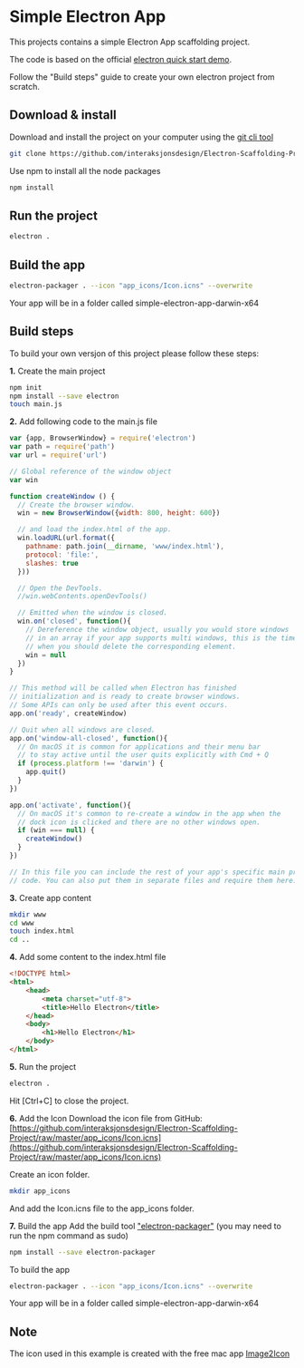 # Simple Electron App

This projects contains a simple Electron App scaffolding project.

The code is based on the official [electron quick start
demo](https://electron.atom.io/docs/tutorial/quick-start/).


Follow the "Build steps" guide to create your own electron project from
scratch.

## Download & install

Download and install the project on your computer using the [git cli tool](https://git-scm.com/downloads)

```bash
git clone https://github.com/interaksjonsdesign/Electron-Scaffolding-Project
```

Use npm to install all the node packages

```bash
npm install
```

## Run the project

```bash
electron .
```

## Build the app

```bash
electron-packager . --icon "app_icons/Icon.icns" --overwrite
```
Your app will be in a folder called simple-electron-app-darwin-x64


## Build steps
To build your own versjon of this project please follow these steps:

**1\.** Create the main project

```bash
npm init
npm install --save electron
touch main.js
```

**2\.** Add following code to the main.js file

```javascript
var {app, BrowserWindow} = require('electron')
var path = require('path')
var url = require('url')

// Global reference of the window object
var win

function createWindow () {
  // Create the browser window.
  win = new BrowserWindow({width: 800, height: 600})

  // and load the index.html of the app.
  win.loadURL(url.format({
    pathname: path.join(__dirname, 'www/index.html'),
    protocol: 'file:',
    slashes: true
  }))

  // Open the DevTools.
  //win.webContents.openDevTools()

  // Emitted when the window is closed.
  win.on('closed', function(){
    // Dereference the window object, usually you would store windows
    // in an array if your app supports multi windows, this is the time
    // when you should delete the corresponding element.
    win = null
  })
}

// This method will be called when Electron has finished
// initialization and is ready to create browser windows.
// Some APIs can only be used after this event occurs.
app.on('ready', createWindow)

// Quit when all windows are closed.
app.on('window-all-closed', function(){
  // On macOS it is common for applications and their menu bar
  // to stay active until the user quits explicitly with Cmd + Q
  if (process.platform !== 'darwin') {
    app.quit()
  }
})

app.on('activate', function(){
  // On macOS it's common to re-create a window in the app when the
  // dock icon is clicked and there are no other windows open.
  if (win === null) {
    createWindow()
  }
})

// In this file you can include the rest of your app's specific main process
// code. You can also put them in separate files and require them here.

```

**3\.** Create app content

```bash
mkdir www
cd www
touch index.html
cd ..
```

**4\.** Add some content to the index.html file

```html
<!DOCTYPE html>
<html>
	<head>
    	<meta charset="utf-8">
		<title>Hello Electron</title>
	</head>
	<body>
		<h1>Hello Electron</h1>
	</body>
</html>
```

**5\.** Run the project

```bash
electron .
```
Hit [Ctrl+C] to close the project.

**6\.** Add the Icon
Download the icon file from GitHub: 
[https://github.com/interaksjonsdesign/Electron-Scaffolding-Project/raw/master/app_icons/Icon.icns](https://github.com/interaksjonsdesign/Electron-Scaffolding-Project/raw/master/app_icons/Icon.icns)

Create an icon folder.

```bash
mkdir app_icons
```
And add the Icon.icns file to the app_icons folder.

**7\.** Build the app
Add the build tool ["electron-packager"](https://www.npmjs.com/package/electron-packager)
(you may need to run the npm command as sudo)

```bash
npm install --save electron-packager
```

To build the app

```bash
electron-packager . --icon "app_icons/Icon.icns" --overwrite
```
Your app will be in a folder called simple-electron-app-darwin-x64

## Note
The icon used in this example is created with the free mac app [Image2Icon](http://www.img2icnsapp.com/)
